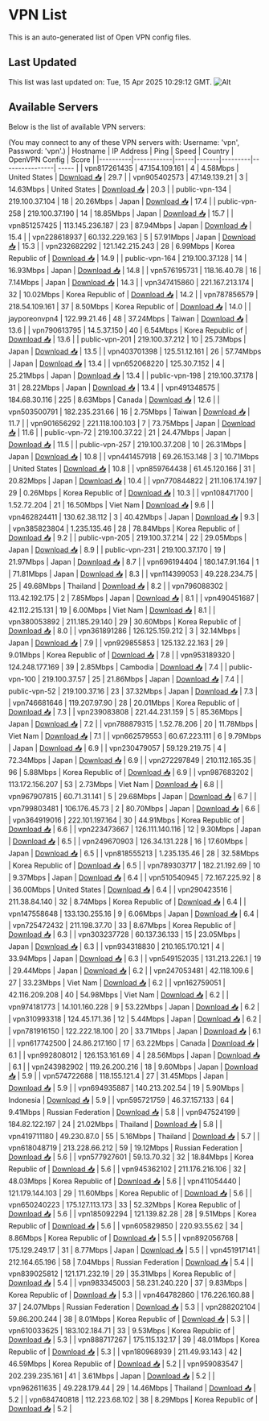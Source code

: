# VPN List

This is an auto-generated list of Open VPN config files.

## Last Updated

This list was last updated on: Tue, 15 Apr 2025 10:29:12 GMT.
![Alt](https://repobeats.axiom.co/api/embed/186b98318ef1479477931607c1ad7d823f12451f.svg "Repobeats analytics image")

## Available Servers

Below is the list of available VPN servers:

(You may connect to any of these VPN servers with: Username: 'vpn', Password: 'vpn'.)
| Hostname | IP Address | Ping | Speed | Country | OpenVPN Config | Score |
|----------|------------|------|-------|---------|----------------| ----- |
| vpn817261435 | 47.154.109.161 | 4 | 4.58Mbps | United States | [Download 📥](./configs/server_0_US.ovpn) | 29.7 |
| vpn905402573 | 47.149.139.21 | 3 | 14.63Mbps | United States | [Download 📥](./configs/server_1_US.ovpn) | 20.3 |
| public-vpn-134 | 219.100.37.104 | 18 | 20.26Mbps | Japan | [Download 📥](./configs/server_2_JP.ovpn) | 17.4 |
| public-vpn-258 | 219.100.37.190 | 14 | 18.85Mbps | Japan | [Download 📥](./configs/server_3_JP.ovpn) | 15.7 |
| vpn851257425 | 113.145.236.187 | 23 | 87.94Mbps | Japan | [Download 📥](./configs/server_4_JP.ovpn) | 15.4 |
| vpn228618937 | 60.132.229.163 | 5 | 57.91Mbps | Japan | [Download 📥](./configs/server_5_JP.ovpn) | 15.3 |
| vpn232682292 | 121.142.215.243 | 28 | 6.99Mbps | Korea Republic of | [Download 📥](./configs/server_6_KR.ovpn) | 14.9 |
| public-vpn-164 | 219.100.37.128 | 14 | 16.93Mbps | Japan | [Download 📥](./configs/server_7_JP.ovpn) | 14.8 |
| vpn576195731 | 118.16.40.78 | 16 | 7.14Mbps | Japan | [Download 📥](./configs/server_8_JP.ovpn) | 14.3 |
| vpn347415860 | 221.167.213.174 | 32 | 10.02Mbps | Korea Republic of | [Download 📥](./configs/server_9_KR.ovpn) | 14.2 |
| vpn787856579 | 218.54.109.161 | 37 | 8.50Mbps | Korea Republic of | [Download 📥](./configs/server_10_KR.ovpn) | 14.0 |
| jayporeonvpn4 | 122.99.21.46 | 48 | 37.24Mbps | Taiwan | [Download 📥](./configs/server_11_TW.ovpn) | 13.6 |
| vpn790613795 | 14.5.37.150 | 40 | 6.54Mbps | Korea Republic of | [Download 📥](./configs/server_12_KR.ovpn) | 13.6 |
| public-vpn-201 | 219.100.37.212 | 10 | 25.73Mbps | Japan | [Download 📥](./configs/server_13_JP.ovpn) | 13.5 |
| vpn403701398 | 125.51.12.161 | 26 | 57.74Mbps | Japan | [Download 📥](./configs/server_14_JP.ovpn) | 13.4 |
| vpn652068220 | 125.30.7.152 | 4 | 25.21Mbps | Japan | [Download 📥](./configs/server_15_JP.ovpn) | 13.4 |
| public-vpn-198 | 219.100.37.178 | 31 | 28.22Mbps | Japan | [Download 📥](./configs/server_16_JP.ovpn) | 13.4 |
| vpn491348575 | 184.68.30.116 | 225 | 8.63Mbps | Canada | [Download 📥](./configs/server_17_CA.ovpn) | 12.6 |
| vpn503500791 | 182.235.231.66 | 16 | 2.75Mbps | Taiwan | [Download 📥](./configs/server_18_TW.ovpn) | 11.7 |
| vpn901656292 | 221.118.100.103 | 7 | 73.75Mbps | Japan | [Download 📥](./configs/server_19_JP.ovpn) | 11.6 |
| public-vpn-72 | 219.100.37.22 | 21 | 24.47Mbps | Japan | [Download 📥](./configs/server_20_JP.ovpn) | 11.5 |
| public-vpn-257 | 219.100.37.208 | 10 | 26.31Mbps | Japan | [Download 📥](./configs/server_21_JP.ovpn) | 10.8 |
| vpn441457918 | 69.26.153.148 | 3 | 10.71Mbps | United States | [Download 📥](./configs/server_22_US.ovpn) | 10.8 |
| vpn859764438 | 61.45.120.166 | 31 | 20.82Mbps | Japan | [Download 📥](./configs/server_23_JP.ovpn) | 10.4 |
| vpn770844822 | 211.106.174.197 | 29 | 0.26Mbps | Korea Republic of | [Download 📥](./configs/server_24_KR.ovpn) | 10.3 |
| vpn108471700 | 1.52.72.204 | 21 | 16.50Mbps | Viet Nam | [Download 📥](./configs/server_25_VN.ovpn) | 9.6 |
| vpn462824411 | 130.62.38.112 | 3 | 40.42Mbps | Japan | [Download 📥](./configs/server_26_JP.ovpn) | 9.3 |
| vpn385823804 | 1.235.135.46 | 28 | 78.84Mbps | Korea Republic of | [Download 📥](./configs/server_27_KR.ovpn) | 9.2 |
| public-vpn-205 | 219.100.37.214 | 22 | 29.05Mbps | Japan | [Download 📥](./configs/server_28_JP.ovpn) | 8.9 |
| public-vpn-231 | 219.100.37.170 | 19 | 21.97Mbps | Japan | [Download 📥](./configs/server_29_JP.ovpn) | 8.7 |
| vpn696194404 | 180.147.91.164 | 1 | 71.81Mbps | Japan | [Download 📥](./configs/server_30_JP.ovpn) | 8.3 |
| vpn114399053 | 49.228.234.75 | 25 | 49.68Mbps | Thailand | [Download 📥](./configs/server_31_TH.ovpn) | 8.2 |
| vpn796088302 | 113.42.192.175 | 2 | 7.85Mbps | Japan | [Download 📥](./configs/server_32_JP.ovpn) | 8.1 |
| vpn490451687 | 42.112.215.131 | 19 | 6.00Mbps | Viet Nam | [Download 📥](./configs/server_33_VN.ovpn) | 8.1 |
| vpn380053892 | 211.185.29.140 | 29 | 30.60Mbps | Korea Republic of | [Download 📥](./configs/server_34_KR.ovpn) | 8.0 |
| vpn361891286 | 126.125.159.212 | 3 | 32.14Mbps | Japan | [Download 📥](./configs/server_35_JP.ovpn) | 7.9 |
| vpn929855853 | 125.132.22.163 | 29 | 9.01Mbps | Korea Republic of | [Download 📥](./configs/server_36_KR.ovpn) | 7.8 |
| vpn953189320 | 124.248.177.169 | 39 | 2.85Mbps | Cambodia | [Download 📥](./configs/server_37_KH.ovpn) | 7.4 |
| public-vpn-100 | 219.100.37.57 | 25 | 21.86Mbps | Japan | [Download 📥](./configs/server_38_JP.ovpn) | 7.4 |
| public-vpn-52 | 219.100.37.16 | 23 | 37.32Mbps | Japan | [Download 📥](./configs/server_39_JP.ovpn) | 7.3 |
| vpn746681646 | 119.207.97.90 | 28 | 20.01Mbps | Korea Republic of | [Download 📥](./configs/server_40_KR.ovpn) | 7.3 |
| vpn239083808 | 221.44.231.159 | 5 | 85.36Mbps | Japan | [Download 📥](./configs/server_41_JP.ovpn) | 7.2 |
| vpn788879315 | 1.52.78.206 | 20 | 11.78Mbps | Viet Nam | [Download 📥](./configs/server_42_VN.ovpn) | 7.1 |
| vpn662579553 | 60.67.223.111 | 6 | 9.79Mbps | Japan | [Download 📥](./configs/server_43_JP.ovpn) | 6.9 |
| vpn230479057 | 59.129.219.75 | 4 | 72.34Mbps | Japan | [Download 📥](./configs/server_44_JP.ovpn) | 6.9 |
| vpn272297849 | 210.112.165.35 | 96 | 5.88Mbps | Korea Republic of | [Download 📥](./configs/server_45_KR.ovpn) | 6.9 |
| vpn987683202 | 113.172.156.207 | 53 | 2.73Mbps | Viet Nam | [Download 📥](./configs/server_46_VN.ovpn) | 6.8 |
| vpn967907815 | 60.71.31.141 | 5 | 29.68Mbps | Japan | [Download 📥](./configs/server_47_JP.ovpn) | 6.7 |
| vpn799803481 | 106.176.45.73 | 2 | 80.70Mbps | Japan | [Download 📥](./configs/server_48_JP.ovpn) | 6.6 |
| vpn364919016 | 222.101.197.164 | 30 | 44.91Mbps | Korea Republic of | [Download 📥](./configs/server_49_KR.ovpn) | 6.6 |
| vpn223473667 | 126.111.140.116 | 12 | 9.30Mbps | Japan | [Download 📥](./configs/server_50_JP.ovpn) | 6.5 |
| vpn249670903 | 126.34.131.228 | 16 | 17.60Mbps | Japan | [Download 📥](./configs/server_51_JP.ovpn) | 6.5 |
| vpn818555213 | 1.235.135.46 | 28 | 32.58Mbps | Korea Republic of | [Download 📥](./configs/server_52_KR.ovpn) | 6.5 |
| vpn789303717 | 182.21.192.69 | 10 | 9.37Mbps | Japan | [Download 📥](./configs/server_53_JP.ovpn) | 6.4 |
| vpn510540945 | 72.167.225.92 | 8 | 36.00Mbps | United States | [Download 📥](./configs/server_54_US.ovpn) | 6.4 |
| vpn290423516 | 211.38.84.140 | 32 | 8.74Mbps | Korea Republic of | [Download 📥](./configs/server_55_KR.ovpn) | 6.4 |
| vpn147558648 | 133.130.255.16 | 9 | 6.06Mbps | Japan | [Download 📥](./configs/server_56_JP.ovpn) | 6.4 |
| vpn725472432 | 211.198.37.70 | 33 | 8.67Mbps | Korea Republic of | [Download 📥](./configs/server_57_KR.ovpn) | 6.3 |
| vpn303237728 | 60.137.36.133 | 15 | 23.05Mbps | Japan | [Download 📥](./configs/server_58_JP.ovpn) | 6.3 |
| vpn934318830 | 210.165.170.121 | 4 | 33.94Mbps | Japan | [Download 📥](./configs/server_59_JP.ovpn) | 6.3 |
| vpn549152035 | 131.213.226.1 | 19 | 29.44Mbps | Japan | [Download 📥](./configs/server_60_JP.ovpn) | 6.2 |
| vpn247053481 | 42.118.109.6 | 27 | 33.23Mbps | Viet Nam | [Download 📥](./configs/server_61_VN.ovpn) | 6.2 |
| vpn162759051 | 42.116.209.208 | 40 | 54.98Mbps | Viet Nam | [Download 📥](./configs/server_62_VN.ovpn) | 6.2 |
| vpn974181773 | 14.101.160.228 | 9 | 53.22Mbps | Japan | [Download 📥](./configs/server_63_JP.ovpn) | 6.2 |
| vpn310993318 | 124.45.171.36 | 12 | 5.44Mbps | Japan | [Download 📥](./configs/server_64_JP.ovpn) | 6.2 |
| vpn781916150 | 122.222.18.100 | 20 | 33.71Mbps | Japan | [Download 📥](./configs/server_65_JP.ovpn) | 6.1 |
| vpn617742500 | 24.86.217.160 | 17 | 63.22Mbps | Canada | [Download 📥](./configs/server_66_CA.ovpn) | 6.1 |
| vpn992808012 | 126.153.161.69 | 4 | 28.56Mbps | Japan | [Download 📥](./configs/server_67_JP.ovpn) | 6.1 |
| vpn243982902 | 119.26.200.216 | 18 | 9.60Mbps | Japan | [Download 📥](./configs/server_68_JP.ovpn) | 5.9 |
| vpn574722688 | 118.155.121.4 | 27 | 31.45Mbps | Japan | [Download 📥](./configs/server_69_JP.ovpn) | 5.9 |
| vpn694935887 | 140.213.202.54 | 19 | 5.90Mbps | Indonesia | [Download 📥](./configs/server_70_ID.ovpn) | 5.9 |
| vpn595721759 | 46.37.157.133 | 64 | 9.41Mbps | Russian Federation | [Download 📥](./configs/server_71_RU.ovpn) | 5.8 |
| vpn947524199 | 184.82.122.197 | 24 | 21.02Mbps | Thailand | [Download 📥](./configs/server_72_TH.ovpn) | 5.8 |
| vpn419711180 | 49.230.87.0 | 55 | 5.16Mbps | Thailand | [Download 📥](./configs/server_73_TH.ovpn) | 5.7 |
| vpn618048719 | 213.228.66.212 | 59 | 19.12Mbps | Russian Federation | [Download 📥](./configs/server_74_RU.ovpn) | 5.6 |
| vpn577927601 | 59.13.70.32 | 32 | 18.84Mbps | Korea Republic of | [Download 📥](./configs/server_75_KR.ovpn) | 5.6 |
| vpn945362102 | 211.176.216.106 | 32 | 48.03Mbps | Korea Republic of | [Download 📥](./configs/server_76_KR.ovpn) | 5.6 |
| vpn411054440 | 121.179.144.103 | 29 | 11.60Mbps | Korea Republic of | [Download 📥](./configs/server_77_KR.ovpn) | 5.6 |
| vpn650240223 | 175.127.113.173 | 33 | 52.32Mbps | Korea Republic of | [Download 📥](./configs/server_78_KR.ovpn) | 5.6 |
| vpn185092294 | 121.139.82.28 | 28 | 9.51Mbps | Korea Republic of | [Download 📥](./configs/server_79_KR.ovpn) | 5.6 |
| vpn605829850 | 220.93.55.62 | 34 | 8.86Mbps | Korea Republic of | [Download 📥](./configs/server_80_KR.ovpn) | 5.5 |
| vpn892056768 | 175.129.249.17 | 31 | 8.77Mbps | Japan | [Download 📥](./configs/server_81_JP.ovpn) | 5.5 |
| vpn451917141 | 212.164.65.196 | 58 | 7.04Mbps | Russian Federation | [Download 📥](./configs/server_82_RU.ovpn) | 5.4 |
| vpn839025812 | 121.171.232.19 | 29 | 35.31Mbps | Korea Republic of | [Download 📥](./configs/server_83_KR.ovpn) | 5.4 |
| vpn983345003 | 58.231.240.220 | 37 | 9.83Mbps | Korea Republic of | [Download 📥](./configs/server_84_KR.ovpn) | 5.3 |
| vpn464782860 | 176.226.160.88 | 37 | 24.07Mbps | Russian Federation | [Download 📥](./configs/server_85_RU.ovpn) | 5.3 |
| vpn288202104 | 59.86.200.244 | 38 | 8.01Mbps | Korea Republic of | [Download 📥](./configs/server_86_KR.ovpn) | 5.3 |
| vpn610033625 | 183.102.184.71 | 33 | 9.53Mbps | Korea Republic of | [Download 📥](./configs/server_87_KR.ovpn) | 5.3 |
| vpn888717267 | 175.115.132.17 | 39 | 48.01Mbps | Korea Republic of | [Download 📥](./configs/server_88_KR.ovpn) | 5.3 |
| vpn180968939 | 211.49.93.143 | 42 | 46.59Mbps | Korea Republic of | [Download 📥](./configs/server_89_KR.ovpn) | 5.2 |
| vpn959083547 | 202.239.235.161 | 41 | 3.61Mbps | Japan | [Download 📥](./configs/server_90_JP.ovpn) | 5.2 |
| vpn962611635 | 49.228.179.44 | 29 | 14.46Mbps | Thailand | [Download 📥](./configs/server_91_TH.ovpn) | 5.2 |
| vpn684740818 | 112.223.68.102 | 38 | 8.29Mbps | Korea Republic of | [Download 📥](./configs/server_92_KR.ovpn) | 5.2 |
